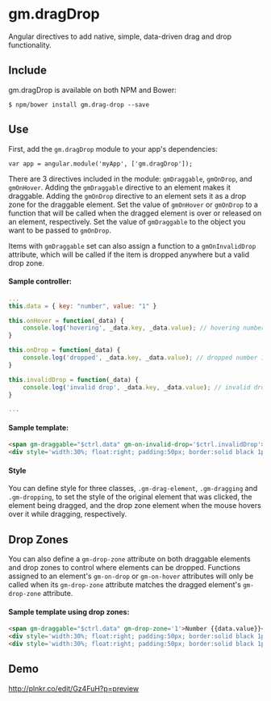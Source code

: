 # gm.dragDrop
Angular directives to add native, simple, data-driven drag and drop functionality.

## Include
gm.dragDrop is available on both NPM and Bower:

    $ npm/bower install gm.drag-drop --save

## Use
First, add the `gm.dragDrop` module to your app's dependencies:

    var app = angular.module('myApp', ['gm.dragDrop']);

There are 3 directives included in the module: `gmDraggable`, `gmOnDrop`, and `gmOnHover`. Adding the `gmDraggable` directive to an element makes it draggable. Adding the `gmOnDrop` directive to an element sets it as a drop zone for the draggable element. Set the value of `gmOnHover` or `gmOnDrop` to a function that will be called when the dragged element is over or released on an element, respectively. Set the value of `gmDraggable` to the object you want to be passed to `gmOnDrop`.

Items with `gmDraggable` set can also assign a function to a `gmOnInvalidDrop` attribute, which will be called if the item is dropped anywhere but a valid drop zone.

#### Sample controller:
```javascript
...
this.data = { key: "number", value: "1" }

this.onHover = function(_data) {
    console.log('hovering', _data.key, _data.value); // hovering number 1
}

this.onDrop = function(_data) {
    console.log('dropped', _data.key, _data.value); // dropped number 1
}

this.invalidDrop = function(_data) {
    console.log('invalid drop', _data.key, _data.value); // invalid drop number 1
}

...
```

#### Sample template:
```html
<span gm-draggable="$ctrl.data" gm-on-invalid-drop='$ctrl.invalidDrop'>Number {{data.value}}</span>
<div style='width:30%; float:right; padding:50px; border:solid black 1px' gm-on-drop="$ctrl.onDrop" gm-on-hover='$ctrl.onHover'>Drop Area</div>
```

#### Style
You can define style for three classes, `.gm-drag-element`, `.gm-dragging` and `.gm-dropping`, to set the style of the original element that was clicked, the element being dragged, and the drop zone element when the mouse hovers over it while dragging, respectively.

## Drop Zones
You can also define a `gm-drop-zone` attribute on both draggable elements and drop zones to control where elements can be dropped. Functions assigned to an element's `gm-on-drop` or `gm-on-hover` attributes will only be called when its `gm-drop-zone` attribute matches the dragged element's `gm-drop-zone` attribute.

#### Sample template using drop zones:
```html
<span gm-draggable="$ctrl.data" gm-drop-zone='1'>Number {{data.value}}</span>
<div style='width:30%; float:right; padding:50px; border:solid black 1px' gm-on-drop="$ctrl.onDrop" gm-drop-zone='2'>Cannot Drop Here</div>
<div style='width:30%; float:right; padding:50px; border:solid black 1px' gm-on-drop="$ctrl.onDrop" gm-drop-zone='1'>Drops Allowed Here</div>
```

## Demo
http://plnkr.co/edit/Gz4FuH?p=preview
